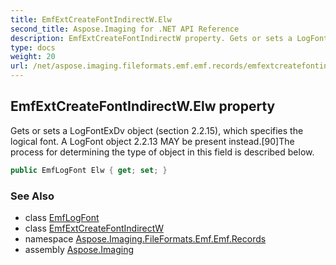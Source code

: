 ```yaml
---
title: EmfExtCreateFontIndirectW.Elw
second_title: Aspose.Imaging for .NET API Reference
description: EmfExtCreateFontIndirectW property. Gets or sets a LogFontExDv object section 2.2.15 which specifies the logical font. A LogFont object 2.2.13 MAY be present instead.90The process for determining the type of object in this field is described below
type: docs
weight: 20
url: /net/aspose.imaging.fileformats.emf.emf.records/emfextcreatefontindirectw/elw/
---
```

## EmfExtCreateFontIndirectW.Elw property

Gets or sets a LogFontExDv object (section 2.2.15), which specifies the logical font. A LogFont object 2.2.13 MAY be present instead.[90]The process for determining the type of object in this field is described below.

```csharp
public EmfLogFont Elw { get; set; }
```

### See Also

* class [EmfLogFont](../../../aspose.imaging.fileformats.emf.emf.objects/emflogfont/)
* class [EmfExtCreateFontIndirectW](../)
* namespace [Aspose.Imaging.FileFormats.Emf.Emf.Records](../../emfextcreatefontindirectw/)
* assembly [Aspose.Imaging](../../../)



